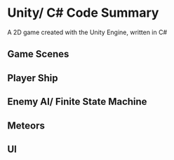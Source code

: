 # Unity/ C# Code Summary
 A 2D game created with the Unity Engine, written in C#


## Game Scenes

## Player Ship

## Enemy AI/ Finite State Machine

## Meteors

## UI






